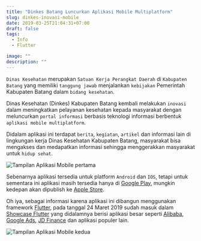 ```yaml
---
title: "Dinkes Batang Luncurkan Aplikasi Mobile Multiplatform"
slug: dinkes-inovasi-mobile
date: 2019-03-25T21:04:31+07:00
draft: false
tags:
  - Info
  - Flutter

image: ""
description: ""
---
```


`Dinas Kesehatan` merupakan `Satuan Kerja Perangkat Daerah` di `Kabupaten Batang` yang memiliki `tanggung jawab` menjalankan `kebijakan` Pemerintah Kabupaten Batang dalam `bidang kesehatan`.

Dinas Kesehatan (Dinkes) Kabupaten Batang kembali melakukan `inovasi` dalam meningkatkan pelayanan kesehatan kepada masyarakat dengan meluncurkan `portal informasi` berbasis teknologi informasi berbentuk `aplikasi mobile multiplatform`.

Didalam aplikasi ini terdapat `berita`, `kegiatan`, `artikel` dan informasi lain di lingkungan kerja Dinas Kesehatan Kabupaten Batang, masyarakat bisa mengakses dan medapatkan informasi sehingga menggerakkan masyarakat untuk `hidup sehat`.

![Tampilan Aplikasi Mobile pertama](/img/porto/dinkes-apk-1.png)

Sebenarnya aplikasi tersedia untuk platform `Android` dan `IOS`, tetapi untuk sementara ini aplikasi masih tersedia hanya di [Google Play](https://play.google.com/store/apps/details?id=io.github.rifkyfu32.dinkes), mungkin kedepan akan dipublish ke [Apple Store](https://itunes.apple.com).

Oh iya, sebagai informasi karena aplikasi ini dibangun menggunakan framework [Flutter](https://flutter.dev/), pada tanggal 24 Maret 2019 sudah masuk dalam [Showcase Flutter](https://itsallwidgets.com/flutter-app/dinkes-batang) yang didalamnya berisi aplikasi besar seperti [Alibaba](https://www.alibaba.com/), [Google Ads](https://ads.google.com/), [JD Finance](https://jr.jd.com/) dan aplikasi populer lain.

![Tampilan Aplikasi Mobile kedua](/img/porto/dinkes-apk-2.png)
